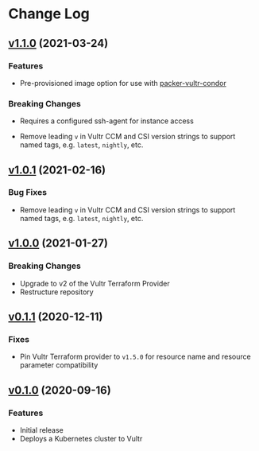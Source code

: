 # Change Log
## [v1.1.0](https://github.com/vultr/terraform-vultr-condor/releases/tag/v1.1.0) (2021-03-24)
### Features
* Pre-provisioned image option for use with [packer-vultr-condor](https://github.com/vultr/packer-vultr-condor)

### Breaking Changes
* Requires a configured ssh-agent for instance access

* Remove leading `v` in Vultr CCM and CSI version strings to support named tags, e.g. `latest`, `nightly`, etc.
## [v1.0.1](https://github.com/vultr/terraform-vultr-condor/releases/tag/v1.0.1) (2021-02-16)
### Bug Fixes
* Remove leading `v` in Vultr CCM and CSI version strings to support named tags, e.g. `latest`, `nightly`, etc.

## [v1.0.0](https://github.com/vultr/terraform-vultr-condor/releases/tag/v1.0.0) (2021-01-27)
### Breaking Changes
* Upgrade to v2 of the Vultr Terraform Provider
* Restructure repository

## [v0.1.1](https://github.com/vultr/terraform-vultr-condor/releases/tag/v0.1.1) (2020-12-11)
### Fixes
* Pin Vultr Terraform provider to `v1.5.0` for resource name and resource parameter compatibility

## [v0.1.0](https://github.com/vultr/terraform-vultr-condor/releases/tag/v0.1.0) (2020-09-16)
### Features
* Initial release
* Deploys a Kubernetes cluster to Vultr

